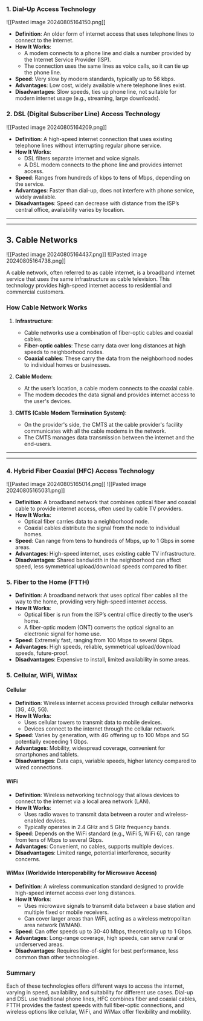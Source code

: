 ### 1. Dial-Up Access Technology

![[Pasted image 20240805164150.png]]

- **Definition**: An older form of internet access that uses telephone lines to connect to the internet.
- **How It Works**:
    - A modem connects to a phone line and dials a number provided by the Internet Service Provider (ISP).
    - The connection uses the same lines as voice calls, so it can tie up the phone line.
- **Speed**: Very slow by modern standards, typically up to 56 kbps.
- **Advantages**: Low cost, widely available where telephone lines exist.
- **Disadvantages**: Slow speeds, ties up phone line, not suitable for modern internet usage (e.g., streaming, large downloads).

### 2. DSL (Digital Subscriber Line) Access Technology

![[Pasted image 20240805164209.png]]
- **Definition**: A high-speed internet connection that uses existing telephone lines without interrupting regular phone service.
- **How It Works**:
    - DSL filters separate internet and voice signals.
    - A DSL modem connects to the phone line and provides internet access.
- **Speed**: Ranges from hundreds of kbps to tens of Mbps, depending on the service.
- **Advantages**: Faster than dial-up, does not interfere with phone service, widely available.
- **Disadvantages**: Speed can decrease with distance from the ISP’s central office, availability varies by location.

<hr>
<hr>

## 3. Cable Networks

![[Pasted image 20240805164437.png]]
![[Pasted image 20240805164738.png]]

A cable network, often referred to as cable internet, is a broadband internet service that uses the same infrastructure as cable television. This technology provides high-speed internet access to residential and commercial customers.

### How Cable Network Works

1. **Infrastructure**:
    
    - Cable networks use a combination of fiber-optic cables and coaxial cables.
    - **Fiber-optic cables**: These carry data over long distances at high speeds to neighborhood nodes.
    - **Coaxial cables**: These carry the data from the neighborhood nodes to individual homes or businesses.
2. **Cable Modem**:
    
    - At the user’s location, a cable modem connects to the coaxial cable.
    - The modem decodes the data signal and provides internet access to the user's devices.
3. **CMTS (Cable Modem Termination System)**:
    
    - On the provider's side, the CMTS at the cable provider's facility communicates with all the cable modems in the network.
    - The CMTS manages data transmission between the internet and the end-users.

<hr>
<hr>

### 4. Hybrid Fiber Coaxial (HFC) Access Technology

![[Pasted image 20240805165014.png]]
![[Pasted image 20240805165031.png]]
- **Definition**: A broadband network that combines optical fiber and coaxial cable to provide internet access, often used by cable TV providers.
- **How It Works**:
    - Optical fiber carries data to a neighborhood node.
    - Coaxial cables distribute the signal from the node to individual homes.
- **Speed**: Can range from tens to hundreds of Mbps, up to 1 Gbps in some areas.
- **Advantages**: High-speed internet, uses existing cable TV infrastructure.
- **Disadvantages**: Shared bandwidth in the neighborhood can affect speed, less symmetrical upload/download speeds compared to fiber.

### 5. Fiber to the Home (FTTH)

- **Definition**: A broadband network that uses optical fiber cables all the way to the home, providing very high-speed internet access.
- **How It Works**:
    - Optical fiber is run from the ISP’s central office directly to the user’s home.
    - A fiber-optic modem (ONT) converts the optical signal to an electronic signal for home use.
- **Speed**: Extremely fast, ranging from 100 Mbps to several Gbps.
- **Advantages**: High speeds, reliable, symmetrical upload/download speeds, future-proof.
- **Disadvantages**: Expensive to install, limited availability in some areas.

### 5. Cellular, WiFi, WiMax

#### Cellular

- **Definition**: Wireless internet access provided through cellular networks (3G, 4G, 5G).
- **How It Works**:
    - Uses cellular towers to transmit data to mobile devices.
    - Devices connect to the internet through the cellular network.
- **Speed**: Varies by generation, with 4G offering up to 100 Mbps and 5G potentially exceeding 1 Gbps.
- **Advantages**: Mobility, widespread coverage, convenient for smartphones and tablets.
- **Disadvantages**: Data caps, variable speeds, higher latency compared to wired connections.

#### WiFi

- **Definition**: Wireless networking technology that allows devices to connect to the internet via a local area network (LAN).
- **How It Works**:
    - Uses radio waves to transmit data between a router and wireless-enabled devices.
    - Typically operates in 2.4 GHz and 5 GHz frequency bands.
- **Speed**: Depends on the WiFi standard (e.g., WiFi 5, WiFi 6), can range from tens of Mbps to several Gbps.
- **Advantages**: Convenient, no cables, supports multiple devices.
- **Disadvantages**: Limited range, potential interference, security concerns.

#### WiMax (Worldwide Interoperability for Microwave Access)

- **Definition**: A wireless communication standard designed to provide high-speed internet access over long distances.
- **How It Works**:
    - Uses microwave signals to transmit data between a base station and multiple fixed or mobile receivers.
    - Can cover larger areas than WiFi, acting as a wireless metropolitan area network (WMAN).
- **Speed**: Can offer speeds up to 30-40 Mbps, theoretically up to 1 Gbps.
- **Advantages**: Long-range coverage, high speeds, can serve rural or underserved areas.
- **Disadvantages**: Requires line-of-sight for best performance, less common than other technologies.

### Summary

Each of these technologies offers different ways to access the internet, varying in speed, availability, and suitability for different use cases. Dial-up and DSL use traditional phone lines, HFC combines fiber and coaxial cables, FTTH provides the fastest speeds with full fiber-optic connections, and wireless options like cellular, WiFi, and WiMax offer flexibility and mobility.